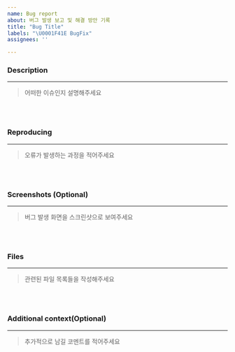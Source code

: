 ```yaml
---
name: Bug report
about: 버그 발생 보고 및 해결 방안 기록
title: "Bug Title"
labels: "\U0001F41E BugFix"
assignees: ''

---
```


### Description
---
> 어떠한 이슈인지 설명해주세요

<br><br>

### Reproducing
---
> 오류가 발생하는 과정을 적어주세요

<br><br>

### Screenshots (Optional)
---
> 버그 발생 화면을 스크린샷으로 보여주세요

<br><br>

### Files
---
> 관련된 파일 목록들을 작성해주세요

<br><br>

### Additional context(Optional)
---
> 추가적으로 남길 코멘트를 적어주세요

<br><br>
